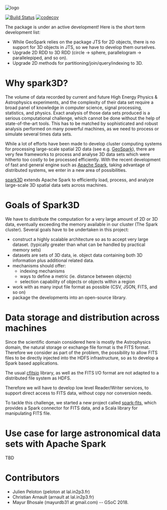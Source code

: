 ![logo](https://github.com/JulienPeloton/spark3D/blob/master/pic/spark3d_logo.jpg)

[![Build Status](https://travis-ci.org/JulienPeloton/spark3D.svg?branch=geometryObjects)](https://travis-ci.org/JulienPeloton/spark3D)
[![codecov](https://codecov.io/gh/JulienPeloton/spark3D/branch/geometryObjects/graph/badge.svg)](https://codecov.io/gh/JulienPeloton/spark3D)

The package is under an active development! Here is the short term development list:

- While GeoSpark relies on the package JTS for 2D objects, there is no support for 3D objects in JTS, so we have to develop them ourselves.
- Upgrade 2D RDD to 3D RDD (circle -> sphere, parallelogram -> parallelepiped, and so on).
- Upgrade 2D methods for partitioning/join/query/indexing to 3D.

Why spark3D?
============

The volume of data recorded by current and
future High Energy Physics & Astrophysics experiments,
and the complexity of their data set require a broad panel of
knowledge in computer science, signal processing, statistics, and physics.
Exact analysis of those data sets produced is a serious computational challenge,
which cannot be done without the help of state-of-the-art tools.
This has to be matched by sophisticated and robust analysis performed on many
powerful machines, as we need to process or simulate several times data sets.

While a lot of efforts have been made to develop cluster computing systems for
processing large-scale spatial 2D data
(see e.g. [GeoSpark](http://geospark.datasyslab.org)),
there are very few frameworks to process and analyse 3D data sets
which were hitherto too costly to be processed efficiently.
With the recent development of fast and general engine such as
[Apache Spark](http://spark.apache.org), taking advantage of
distributed systems, we enter in a new area of possibilities.

[spark3D](https://github.com/JulienPeloton/spark3D) extends Apache Spark to
efficiently load, process, and analyze large-scale 3D spatial data sets across machines.

Goals of Spark3D
============
We have to distribute the computation for a very large amount of 2D or 3D data,
eventually exceeding the memory available in our cluster (The Spark cluster).
Several goals have to be undertaken in this project:

- construct a highly scalable architecture so as to accept very large dataset. (typically greater than what can be handled by practical memory sets)
- datasets are sets of 3D data, ie. object data containing both 3D information plus additional related data.
- mechanisms should offer:
  + indexing mechanisms
  + ways to define a metric (ie. distance between objects)
  + selection capability of objects or objects within a region
- work with as many input file format as possible (CSV, JSON, FITS, and so on)
- package the developments into an open-source library.

Data storage and distribution across machines
============

Since the scientific domain considered here is mostly the Astrophysics domain,
the natural storage or exchange file format is the FITS format.
Therefore we consider as part of the problem, the possibility to allow FITS files
to be directly injected into the HDFS infrastructure,
so as to develop a Spark based applications.

The usual [cfitsio](https://heasarc.gsfc.nasa.gov/fitsio/fitsio.html) library,
as well as the FITS I/O format are not adapted to a distributed file system as HDFS.

Therefore we will have to develop low level Reader/Writer services,
to support direct access to FITS data, without copy nor conversion needs.

To tackle this challenge, we started a new project called
[spark-fits](https://github.com/JulienPeloton/spark-fits), which provides a
Spark connector for FITS data, and a Scala library for manipulating FITS file.

Use case for large astronomical data sets with Apache Spark
============

TBD

Contributors
============

* Julien Peloton (peloton at lal.in2p3.fr)
* Christian Arnault (arnault at lal.in2p3.fr)
* Mayur Bhosale (mayurdb31 at gmail.com) -- GSoC 2018.
